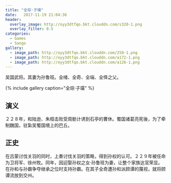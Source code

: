 ```yaml
---
title: "全琮·子璜"
date:   2017-11-19 21:04:36
header:
  overlay_image: http://oyy3dtfqo.bkt.clouddn.com/s320-1.png
  overlay_filter: 0.5
categories:
  - Games
  - Sango
gallery:
  - image_path: http://oyy3dtfqo.bkt.clouddn.com/250-1.png
  - image_path: http://oyy3dtfqo.bkt.clouddn.com/a172-1.png
  - image_path: http://oyy3dtfqo.bkt.clouddn.com/a126-1.png
---
```


吴国武将。其妻为孙鲁班。全绪、全奇、全端、全怿之父。

{% include gallery caption="全琮·子璜" %}

## 演义

２２８年，和陆逊、朱桓击败受周鲂计诱到石亭的曹休。蜀国诸葛亮死後，为了牵制魏国，驻紮吴蜀国境上的巴丘。

## 正史

在吕蒙讨伐关羽的同时，上奏讨伐关羽的策略，得到孙权的认可。２２９年被任命为卫将军、徐州牧。同年，因迎娶孙权之女·孙鲁班为妻，让整个家族达官荣显。在孙和与孙霸争夺继承之位时支持孙霸。在其子全奇遭孙和派顾谭的蔑视，就将顾谭流放到交州。